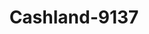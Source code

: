 ---
f_zip-code: 47303
f_state-code: IN
title: Cashland-9137
f_phone: 765-741-0890
f_city-only: Muncie
f_address: 101 E Mcgalliard Rd Muncie
f_location-unique-id: '9137'
slug: cashland-9137
updated-on: '2024-05-30T13:46:58.046Z'
created-on: '2024-05-30T13:36:59.803Z'
published-on: '2024-05-30T13:54:32.469Z'
f_city-state: cms/city/muncie-in.md
f_company: cms/company/cashland.md
f_state: cms/state/indiana.md
layout: '[payday-loan].html'
tags: payday-loan
---